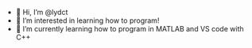 - 👋 Hi, I’m @lydct
- 👀 I’m interested in learning how to program!
- 🌱 I’m currently learning how to program in MATLAB and VS code with C++

<!---
lydct/lydct is a ✨ special ✨ repository because its `README.md` (this file) appears on your GitHub profile.
You can click the Preview link to take a look at your changes.
--->
